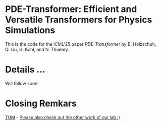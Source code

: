 # PDE-Transformer: Efficient and Versatile Transformers for Physics Simulations

This is the code for the ICML'25 paper _PDE-Transformer_ by B. Holzschuh, Q. Liu, G. Kohl, and N. Thuerey.

# Details ...

Will follow soon!

# Closing Remkars

[TUM](https://www.tum.de/) - [Please also check out the other work of our lab :)](https://ge.in.tum.de/publications/)


